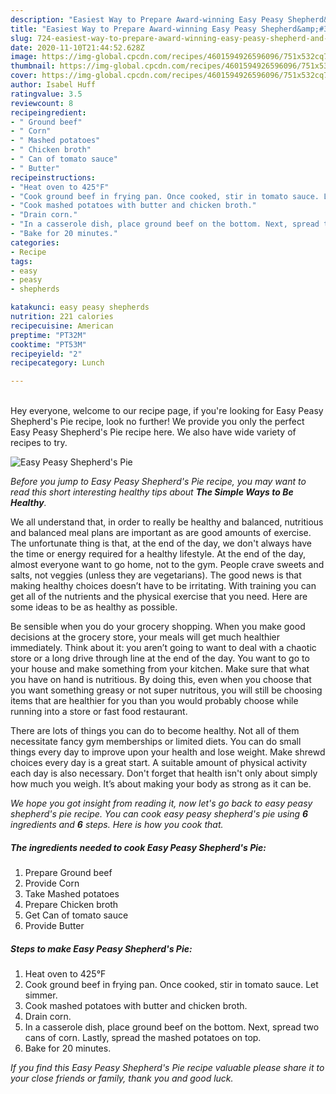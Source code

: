 ```yaml
---
description: "Easiest Way to Prepare Award-winning Easy Peasy Shepherd&amp;#39;s Pie"
title: "Easiest Way to Prepare Award-winning Easy Peasy Shepherd&amp;#39;s Pie"
slug: 724-easiest-way-to-prepare-award-winning-easy-peasy-shepherd-and-39-s-pie
date: 2020-11-10T21:44:52.628Z
image: https://img-global.cpcdn.com/recipes/4601594926596096/751x532cq70/easy-peasy-shepherds-pie-recipe-main-photo.jpg
thumbnail: https://img-global.cpcdn.com/recipes/4601594926596096/751x532cq70/easy-peasy-shepherds-pie-recipe-main-photo.jpg
cover: https://img-global.cpcdn.com/recipes/4601594926596096/751x532cq70/easy-peasy-shepherds-pie-recipe-main-photo.jpg
author: Isabel Huff
ratingvalue: 3.5
reviewcount: 8
recipeingredient:
- " Ground beef"
- " Corn"
- " Mashed potatoes"
- " Chicken broth"
- " Can of tomato sauce"
- " Butter"
recipeinstructions:
- "Heat oven to 425°F"
- "Cook ground beef in frying pan. Once cooked, stir in tomato sauce. Let simmer."
- "Cook mashed potatoes with butter and chicken broth."
- "Drain corn."
- "In a casserole dish, place ground beef on the bottom. Next, spread two cans of corn. Lastly, spread the mashed potatoes on top."
- "Bake for 20 minutes."
categories:
- Recipe
tags:
- easy
- peasy
- shepherds

katakunci: easy peasy shepherds 
nutrition: 221 calories
recipecuisine: American
preptime: "PT32M"
cooktime: "PT53M"
recipeyield: "2"
recipecategory: Lunch

---
```

<br>
Hey everyone, welcome to our recipe page, if you're looking for Easy Peasy Shepherd&#39;s Pie recipe, look no further! We provide you only the perfect Easy Peasy Shepherd&#39;s Pie recipe here. We also have wide variety of recipes to try.
<br>


![Easy Peasy Shepherd&#39;s Pie](https://img-global.cpcdn.com/recipes/4601594926596096/751x532cq70/easy-peasy-shepherds-pie-recipe-main-photo.jpg)

<i>Before you jump to Easy Peasy Shepherd&#39;s Pie recipe, you may want to read this short interesting healthy tips about <strong>The Simple Ways to Be Healthy</strong>.</i>

We all understand that, in order to really be healthy and balanced, nutritious and balanced meal plans are important as are good amounts of exercise. The unfortunate thing is that, at the end of the day, we don't always have the time or energy required for a healthy lifestyle. At the end of the day, almost everyone want to go home, not to the gym. People crave sweets and salts, not veggies (unless they are vegetarians). The good news is that making healthy choices doesn’t have to be irritating. With training you can get all of the nutrients and the physical exercise that you need. Here are some ideas to be as healthy as possible.

Be sensible when you do your grocery shopping. When you make good decisions at the grocery store, your meals will get much healthier immediately. Think about it: you aren’t going to want to deal with a chaotic store or a long drive through line at the end of the day. You want to go to your house and make something from your kitchen. Make sure that what you have on hand is nutritious. By doing this, even when you choose that you want something greasy or not super nutritous, you will still be choosing items that are healthier for you than you would probably choose while running into a store or fast food restaurant.

There are lots of things you can do to become healthy. Not all of them necessitate fancy gym memberships or limited diets. You can do small things every day to improve upon your health and lose weight. Make shrewd choices every day is a great start. A suitable amount of physical activity each day is also necessary. Don't forget that health isn't only about simply how much you weigh. It’s about making your body as strong as it can be. 


<i>We hope you got insight from reading it, now let's go back to easy peasy shepherd&#39;s pie recipe. You can cook easy peasy shepherd&#39;s pie using <strong>6</strong> ingredients and <strong>6</strong> steps. Here is how you cook that.
</i>

##### The ingredients needed to cook Easy Peasy Shepherd&#39;s Pie:

1. Prepare  Ground beef
1. Provide  Corn
1. Take  Mashed potatoes
1. Prepare  Chicken broth
1. Get  Can of tomato sauce
1. Provide  Butter


##### Steps to make Easy Peasy Shepherd&#39;s Pie:

1. Heat oven to 425°F
1. Cook ground beef in frying pan. Once cooked, stir in tomato sauce. Let simmer.
1. Cook mashed potatoes with butter and chicken broth.
1. Drain corn.
1. In a casserole dish, place ground beef on the bottom. Next, spread two cans of corn. Lastly, spread the mashed potatoes on top.
1. Bake for 20 minutes.


<i>If you find this Easy Peasy Shepherd&#39;s Pie recipe valuable please share it to your close friends or family, thank you and good luck.</i>
